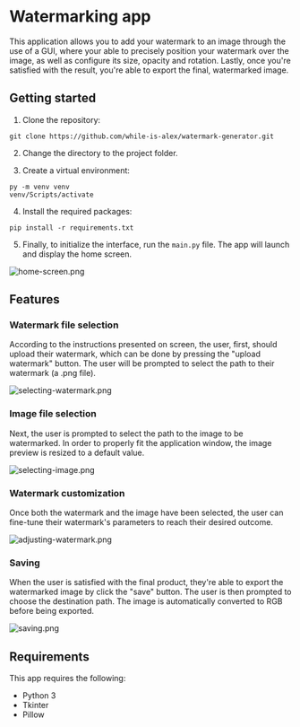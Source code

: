 # Watermarking app
This application allows you to add your watermark to an image through the use of a GUI, where your able to precisely position your watermark over the image, as well as configure its size, opacity and rotation. Lastly, once you're satisfied with the result, you're able to export the final, watermarked image.

## Getting started
1. Clone the repository:
```
git clone https://github.com/while-is-alex/watermark-generator.git
```

2. Change the directory to the project folder.

3. Create a virtual environment:
```
py -m venv venv
venv/Scripts/activate
```

4. Install the required packages:
```
pip install -r requirements.txt
```

5. Finally, to initialize the interface, run the `main.py` file. The app will launch and display the home screen.

![home-screen.png](https://i.ibb.co/QpXjvp5/home-screen.png)

## Features
### Watermark file selection
According to the instructions presented on screen, the user, first, should upload their watermark, which can be done by pressing the "upload watermark" button. The user will be prompted to select the path to their watermark (a .png file).

![selecting-watermark.png](https://i.ibb.co/34Wdb6D/selecting-watermark.png)

### Image file selection
Next, the user is prompted to select the path to the image to be watermarked. In order to properly fit the application window, the image preview is resized to a default value.

![selecting-image.png](https://i.ibb.co/KXsHYts/selecting-image.png)

### Watermark customization

Once both the watermark and the image have been selected, the user can fine-tune their watermark's parameters to reach their desired outcome.

![adjusting-watermark.png](https://i.ibb.co/nPMLhSb/adjusting-watermark.png)

### Saving

When the user is satisfied with the final product, they're able to export the watermarked image by click the "save" button. The user is then prompted to choose the destination path. The image is automatically converted to RGB before being exported.

![saving.png](https://i.ibb.co/rQKfNTK/saving.png)

## Requirements

This app requires the following:

+ Python 3
+ Tkinter
+ Pillow
